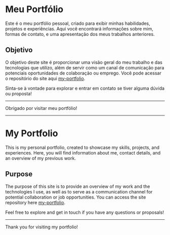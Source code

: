 # Meu Portfólio

Este é o meu portfólio pessoal, criado para exibir minhas habilidades, projetos e experiências. Aqui você encontrará informações sobre mim, formas de contato, e uma apresentação dos meus trabalhos anteriores.

## Objetivo

O objetivo deste site é proporcionar uma visão geral do meu trabalho e das tecnologias que utilizo, além de servir como um canal de comunicação para potenciais oportunidades de colaboração ou emprego. Você pode acessar o repositório do site aqui [my-portfolio](https://github.com/Casiati/my-portfolio).

Sinta-se à vontade para explorar e entrar em contato se tiver alguma dúvida ou proposta!

---

Obrigado por visitar meu portfólio!

---

# My Portfolio

This is my personal portfolio, created to showcase my skills, projects, and experiences. Here, you will find information about me, contact details, and an overview of my previous work.

## Purpose

The purpose of this site is to provide an overview of my work and the technologies I use, as well as to serve as a communication channel for potential collaboration or job opportunities. You can access the site repository here [my-portfolio](https://github.com/Casiati/my-portfolio).

Feel free to explore and get in touch if you have any questions or proposals!

---

Thank you for visiting my portfolio!
